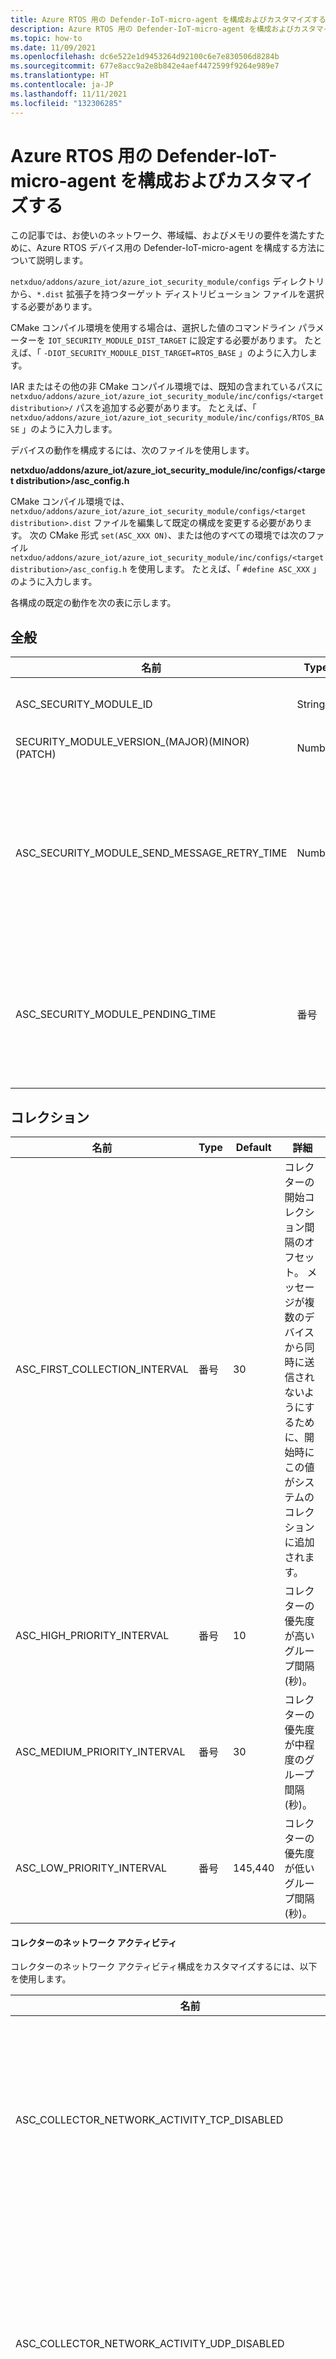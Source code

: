 ```yaml
---
title: Azure RTOS 用の Defender-IoT-micro-agent を構成およびカスタマイズする
description: Azure RTOS 用の Defender-IoT-micro-agent を構成およびカスタマイズする方法を説明します。
ms.topic: how-to
ms.date: 11/09/2021
ms.openlocfilehash: dc6e522e1d9453264d92100c6e7e830506d8284b
ms.sourcegitcommit: 677e8acc9a2e8b842e4aef4472599f9264e989e7
ms.translationtype: HT
ms.contentlocale: ja-JP
ms.lasthandoff: 11/11/2021
ms.locfileid: "132306285"
---
```

# <a name="configure-and-customize-defender-iot-micro-agent-for-azure-rtos"></a>Azure RTOS 用の Defender-IoT-micro-agent を構成およびカスタマイズする

この記事では、お使いのネットワーク、帯域幅、およびメモリの要件を満たすために、Azure RTOS デバイス用の Defender-IoT-micro-agent を構成する方法について説明します。

`netxduo/addons/azure_iot/azure_iot_security_module/configs` ディレクトリから、`*.dist` 拡張子を持つターゲット ディストリビューション ファイルを選択する必要があります。  

CMake コンパイル環境を使用する場合は、選択した値のコマンドライン パラメーターを `IOT_SECURITY_MODULE_DIST_TARGET` に設定する必要があります。 たとえば、「 `-DIOT_SECURITY_MODULE_DIST_TARGET=RTOS_BASE` 」のように入力します。

IAR またはその他の非 CMake コンパイル環境では、既知の含まれているパスに `netxduo/addons/azure_iot/azure_iot_security_module/inc/configs/<target distribution>/` パスを追加する必要があります。 たとえば、「 `netxduo/addons/azure_iot/azure_iot_security_module/inc/configs/RTOS_BASE` 」のように入力します。

デバイスの動作を構成するには、次のファイルを使用します。

**netxduo/addons/azure_iot/azure_iot_security_module/inc/configs/\<target distribution>/asc_config.h**

CMake コンパイル環境では、`netxduo/addons/azure_iot/azure_iot_security_module/configs/<target distribution>.dist` ファイルを編集して既定の構成を変更する必要があります。 次の CMake 形式 `set(ASC_XXX ON)`、または他のすべての環境では次のファイル `netxduo/addons/azure_iot/azure_iot_security_module/inc/configs/<target distribution>/asc_config.h` を使用します。 たとえば、「 `#define ASC_XXX` 」のように入力します。

各構成の既定の動作を次の表に示します。 

## <a name="general"></a>全般

| 名前 | Type | Default | 詳細 |
| - | - | - | - |
| ASC_SECURITY_MODULE_ID | String | defender-iot-micro-agent | デバイスの一意識別子。  |
| SECURITY_MODULE_VERSION_(MAJOR)(MINOR)(PATCH)  | Number | 3.2.1 | バージョン。 |
| ASC_SECURITY_MODULE_SEND_MESSAGE_RETRY_TIME  | Number  | 3 | 失敗後に Defender-IoT-micro-agent でセキュリティ メッセージを送信するのにかかる時間の長さ。 (秒単位) |
| ASC_SECURITY_MODULE_PENDING_TIME  | 番号 | 300 | Defender-IoT-micro-agent の保留時間 (秒)。 時間が経過すると、状態が保留に変わります。 |

## <a name="collection"></a>コレクション

| 名前 | Type | Default | 詳細 |
| - | - | - | - |
| ASC_FIRST_COLLECTION_INTERVAL | 番号  | 30  | コレクターの開始コレクション間隔のオフセット。 メッセージが複数のデバイスから同時に送信されないようにするために、開始時にこの値がシステムのコレクションに追加されます。  |
| ASC_HIGH_PRIORITY_INTERVAL | 番号 | 10 | コレクターの優先度が高いグループ間隔 (秒)。 |
| ASC_MEDIUM_PRIORITY_INTERVAL | 番号 | 30 | コレクターの優先度が中程度のグループ間隔 (秒)。 |
| ASC_LOW_PRIORITY_INTERVAL | 番号 | 145,440  | コレクターの優先度が低いグループ間隔 (秒)。 |

#### <a name="collector-network-activity"></a>コレクターのネットワーク アクティビティ

コレクターのネットワーク アクティビティ構成をカスタマイズするには、以下を使用します。

| 名前 | Type | Default | 詳細 |
| - | - | - | - |
| ASC_COLLECTOR_NETWORK_ACTIVITY_TCP_DISABLED | Boolean | false | `TCP` ネットワーク アクティビティをフィルター処理します。 |
| ASC_COLLECTOR_NETWORK_ACTIVITY_UDP_DISABLED | Boolean | false | `UDP` ネットワーク アクティビティ イベントをフィルター処理します。 |
| ASC_COLLECTOR_NETWORK_ACTIVITY_ICMP_DISABLED | Boolean | false | `ICMP` ネットワーク アクティビティ イベントをフィルター処理します。 |
| ASC_COLLECTOR_NETWORK_ACTIVITY_CAPTURE_UNICAST_ONLY | Boolean | true | ユニキャスト着信パケットのみをキャプチャします。 false に設定すると、ブロードキャストとマルチキャストの両方もキャプチャされます。 |
| ASC_COLLECTOR_NETWORK_ACTIVITY_SEND_EMPTY_EVENTS  | Boolean  | false  | コレクターの空のイベントを送信します。 |
| ASC_COLLECTOR_NETWORK_ACTIVITY_MAX_IPV4_OBJECTS_IN_CACHE | 番号 | 64 | メモリに格納する IPv4 ネットワーク イベントの最大数。 |
| ASC_COLLECTOR_NETWORK_ACTIVITY_MAX_IPV6_OBJECTS_IN_CACHE | 番号 | 64  | メモリに格納する IPv6 ネットワーク イベントの最大数。 |

### <a name="collectors"></a>Collectors
| 名前 | Type | Default | 詳細 |
| - | - | - | - |
| ASC_COLLECTOR_HEARTBEAT_ENABLED | Boolean | ON | ハートビート コレクターを有効にします。 |
| ASC_COLLECTOR_NETWORK_ACTIVITY_ENABLED  | Boolean | ON | ネットワーク アクティビティ コレクターを有効にします。 |
| ASC_COLLECTOR_SYSTEM_INFORMATION_ENABLED | Boolean | ON | システム情報コレクターを有効にします。  |

その他の構成フラグは高度であり、サポートされていない機能があります。 これを変更するには、または詳細については、サポートにお問い合わせください。
 
## <a name="supported-security-alerts-and-recommendations"></a>サポートされているセキュリティ アラートと推奨事項

Azure RTOS 用の Defender-IoT-micro-agent では、特定のセキュリティ アラートと推奨事項がサポートされています。 サービスに対する[関連するアラートと推奨事項の値を確認してカスタマイズ](concept-rtos-security-alerts-recommendations.md)します。

## <a name="log-analytics-optional"></a>Log Analytics (省略可能)

Log Analytics を有効にして構成し、デバイスのイベントとアクティビティを調査することができます。 [Defender for IoT サービスと Log Analytics](how-to-security-data-access.md#log-analytics) を設定して使用する方法の詳細を参照してください。 

## <a name="next-steps"></a>次のステップ


- Azure RTOS 用の Defender-IoT-micro-agent の [セキュリティ アラートと推奨事項](concept-rtos-security-alerts-recommendations.md) をレビューしカスタマイズする
- 必要に応じて Azure RTOS 用の [Defender-IoT-micro-agent のリファレンス API](azure-rtos-security-module-api.md) を参照してください。
